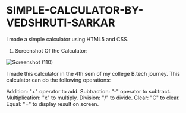 


# SIMPLE-CALCULATOR-BY-VEDSHRUTI-SARKAR
I made a simple calculator using HTML5 and CSS.

1. Screenshot Of the Calculator:

![Screenshot (110)](https://user-images.githubusercontent.com/68157517/117320787-2e561980-aeaa-11eb-9670-528d9c8d8b78.png)


I made this calculator in the 4th sem of my college B.tech journey.
This calculator can do the following operations:

Addition: "+" operator to add.
Subtraction: "-" operator to subtract.
Multiplication: "x" to multiply.
Division: "/" to divide.
Clear: "C" to clear.
Equal: "=" to display result on screen.

